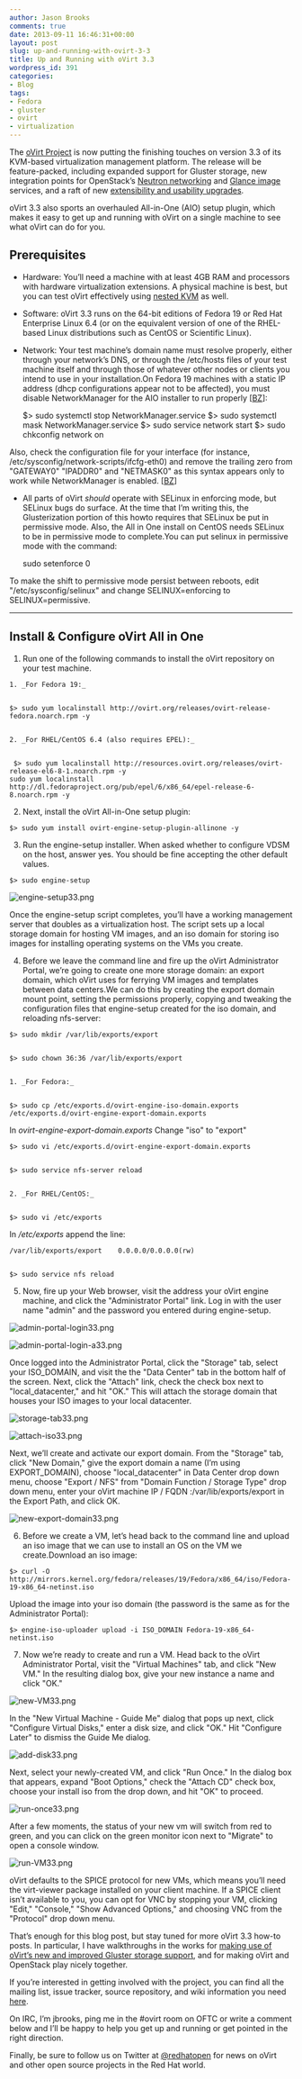 ```yaml
---
author: Jason Brooks
comments: true
date: 2013-09-11 16:46:31+00:00
layout: post
slug: up-and-running-with-ovirt-3-3
title: Up and Running with oVirt 3.3
wordpress_id: 391
categories:
- Blog
tags:
- Fedora
- gluster
- ovirt
- virtualization
---
```


The [oVirt Project](https://twitter.com/redhatopen) is now putting the finishing touches on version 3.3 of its KVM-based virtualization management platform. The release will be feature-packed, including expanded support for Gluster storage, new integration points for OpenStack’s [Neutron networking](http://www.youtube.com/watch?v=S16AfFylcHk) and [Glance image](http://www.youtube.com/watch?v=_Nyi1xyiQnY) services, and a raft of new [extensibility and usability upgrades](http://www.ovirt.org/OVirt_3.3_release_notes).

oVirt 3.3 also sports an overhauled All-in-One (AIO) setup plugin, which makes it easy to get up and running with oVirt on a single machine to see what oVirt can do for you.

## Prerequisites

	
  * Hardware: You’ll need a machine with at least 4GB RAM and processors with hardware virtualization extensions. A physical machine is best, but you can test oVirt effectively using [nested KVM](http://community.redhat.com/testing-ovirt-3-3-with-nested-kvm/) as well.

	
  * Software: oVirt 3.3 runs on the 64-bit editions of Fedora 19 or Red Hat Enterprise Linux 6.4 (or on the equivalent version of one of the RHEL-based Linux distributions such as CentOS or Scientific Linux).

	
  * Network: Your test machine’s domain name must resolve properly, either through your network’s DNS, or through the /etc/hosts files of your test machine itself and through those of whatever other nodes or clients you intend to use in your installation.On Fedora 19 machines with a static IP address (dhcp configurations appear not to be affected), you must disable NetworkManager for the AIO installer to run properly [[BZ](https://bugzilla.redhat.com/show_bug.cgi?id=1001186)]:

    
    $> sudo systemctl stop NetworkManager.service
    $> sudo systemctl mask NetworkManager.service
    $> sudo service network start
    $> sudo chkconfig network on

Also, check the configuration file for your interface (for instance, /etc/sysconfig/network-scripts/ifcfg-eth0) and remove the trailing zero from "GATEWAY0" "IPADDR0" and "NETMASK0" as this syntax appears only to work while NetworkManager is enabled. [[BZ](https://bugzilla.redhat.com/show_bug.cgi?id=911949)]

	
  * All parts of oVirt _should_ operate with SELinux in enforcing mode, but SELinux bugs do surface. At the time that I’m writing this, the Glusterization portion of this howto requires that SELinux be put in permissive mode. Also, the All in One install on CentOS needs SELinux to be in permissive mode to complete.You can put selinux in permissive mode with the command:

    
    sudo setenforce 0

To make the shift to permissive mode persist between reboots, edit "/etc/sysconfig/selinux" and change SELINUX=enforcing to SELINUX=permissive.

* * *

## Install & Configure oVirt All in One

	
  1. Run one of the following commands to install the oVirt repository on your test machine.

	
    1. _For Fedora 19:_

    
    $> sudo yum localinstall http://ovirt.org/releases/ovirt-release-fedora.noarch.rpm -y

	
    2. _For RHEL/CentOS 6.4 (also requires EPEL):_

    
     $> sudo yum localinstall http://resources.ovirt.org/releases/ovirt-release-el6-8-1.noarch.rpm -y
    sudo yum localinstall http://dl.fedoraproject.org/pub/epel/6/x86_64/epel-release-6-8.noarch.rpm -y

	
  2. Next, install the oVirt All-in-One setup plugin:

    
    $> sudo yum install ovirt-engine-setup-plugin-allinone -y

	
  3. Run the engine-setup installer. When asked whether to configure VDSM on the host, answer yes. You should be fine accepting the other default values.

    
    $> sudo engine-setup

![engine-setup33.png](blog/engine-setup33.png)

Once the engine-setup script completes, you’ll have a working management server that doubles as a virtualization host. The script sets up a local storage domain for hosting VM images, and an iso domain for storing iso images for installing operating systems on the VMs you create.

	
  4. Before we leave the command line and fire up the oVirt Administrator Portal, we’re going to create one more storage domain: an export domain, which oVirt uses for ferrying VM images and templates between data centers.We can do this by creating the export domain mount point, setting the permissions properly, copying and tweaking the configuration files that engine-setup created for the iso domain, and reloading nfs-server:

    
    $> sudo mkdir /var/lib/exports/export

    
    $> sudo chown 36:36 /var/lib/exports/export

	
    1. _For Fedora:_

    
    $> sudo cp /etc/exports.d/ovirt-engine-iso-domain.exports /etc/exports.d/ovirt-engine-export-domain.exports

In _ovirt-engine-export-domain.exports_ Change "iso" to "export"

    
    $> sudo vi /etc/exports.d/ovirt-engine-export-domain.exports

    
    $> sudo service nfs-server reload

	
    2. _For RHEL/CentOS:_

    
    $> sudo vi /etc/exports

In _/etc/exports_ append the line:

    
    /var/lib/exports/export    0.0.0.0/0.0.0.0(rw)

    
    $> sudo service nfs reload

	
  5. Now, fire up your Web browser, visit the address your oVirt engine machine, and click the "Administrator Portal" link. Log in with the user name "admin" and the password you entered during engine-setup.

![admin-portal-login33.png](blog/admin-portal-login33.png)

![admin-portal-login-a33.png](blog/admin-portal-login-a33.png)

Once logged into the Administrator Portal, click the "Storage" tab, select your ISO_DOMAIN, and visit the the "Data Center" tab in the bottom half of the screen. Next, click the "Attach" link, check the check box next to "local_datacenter," and hit "OK." This will attach the storage domain that houses your ISO images to your local datacenter.

![storage-tab33.png](blog/storage-tab33.png)

![attach-iso33.png](blog/attach-iso33.png)

Next, we’ll create and activate our export domain. From the "Storage" tab, click "New Domain," give the export domain a name (I’m using EXPORT_DOMAIN), choose "local_datacenter" in Data Center drop down menu, choose "Export / NFS" from "Domain Function / Storage Type" drop down menu, enter your oVirt machine IP / FQDN :/var/lib/exports/export in the Export Path, and click OK.

![new-export-domain33.png](blog/new-export-domain33.png)

	
  6. Before we create a VM, let’s head back to the command line and upload an iso image that we can use to install an OS on the VM we create.Download an iso image:

    
    $> curl -O http://mirrors.kernel.org/fedora/releases/19/Fedora/x86_64/iso/Fedora-19-x86_64-netinst.iso

Upload the image into your iso domain (the password is the same as for the Administrator Portal):

    
    $> engine-iso-uploader upload -i ISO_DOMAIN Fedora-19-x86_64-netinst.iso

	
  7. Now we’re ready to create and run a VM. Head back to the oVirt Administrator Portal, visit the "Virtual Machines" tab, and click "New VM." In the resulting dialog box, give your new instance a name and click "OK."

![new-VM33.png](blog/new-VM33.png)

In the "New Virtual Machine - Guide Me" dialog that pops up next, click "Configure Virtual Disks," enter a disk size, and click "OK." Hit "Configure Later" to dismiss the Guide Me dialog.

![add-disk33.png](blog/add-disk33.png)

Next, select your newly-created VM, and click "Run Once." In the dialog box that appears, expand "Boot Options," check the "Attach CD" check box, choose your install iso from the drop down, and hit "OK" to proceed.

![run-once33.png](blog/run-once33.png)

After a few moments, the status of your new vm will switch from red to green, and you can click on the green monitor icon next to "Migrate" to open a console window.

![run-VM33.png](blog/run-VM33.png)

oVirt defaults to the SPICE protocol for new VMs, which means you’ll need the virt-viewer package installed on your client machine. If a SPICE client isn’t available to you, you can opt for VNC by stopping your VM, clicking "Edit," "Console," "Show Advanced Options," and choosing VNC from the "Protocol" drop down menu.

That’s enough for this blog post, but stay tuned for more oVirt 3.3 how-to posts. In particular, I have walkthroughs in the works for [making use of oVirt’s new and improved Gluster storage support](http://community.redhat.com/ovirt-3-3-glusterized/), and for making oVirt and OpenStack play nicely together.

If you’re interested in getting involved with the project, you can find all the mailing list, issue tracker, source repository, and wiki information you need [here](http://www.ovirt.org/Community).

On IRC, I’m jbrooks, ping me in the #ovirt room on OFTC or write a comment below and I’ll be happy to help you get up and running or get pointed in the right direction.

Finally, be sure to follow us on Twitter at [@redhatopen](https://twitter.com/redhatopen) for news on oVirt and other open source projects in the Red Hat world.
